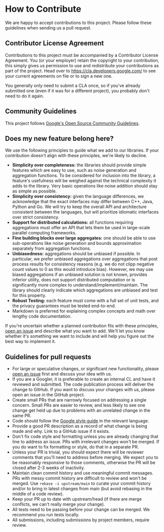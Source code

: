 # How to Contribute

We are happy to accept contributions to this project. Please follow these
guidelines when sending us a pull request.

## Contributor License Agreement

Contributions to this project must be accompanied by a Contributor License
Agreement. You (or your employer) retain the copyright to your contribution,
this simply gives us permission to use and redistribute your contributions as
part of the project. Head over to <https://cla.developers.google.com/> to see
your current agreements on file or to sign a new one.

You generally only need to submit a CLA once, so if you've already submitted
one (even if it was for a different project), you probably don't need to do it
again.

## Community Guidelines

This project follows
[Google's Open Source Community Guidelines](https://opensource.google.com/conduct/).

## Does my new feature belong here?

We use the following principles to guide what we add to our libraries. If your
contribution doesn't align with these principles, we're likely to decline.

* **Simplicity over completeness:** the libraries should provide simple features
which are easy to use, such as noise generation and aggregation functions. To be
considered for inclusion into the library, a feature's usefulness will be
weighed against the technical complexity it adds to the library. Very basic
operations like noise addition should stay as simple as possible.
* **Simplicity over consistency:** given the language differences, we
acknowledge that the exact interfaces may differ between C++, Java, Python and
Go. We will try to keep the overall API and architecture consistent between the
languages, but will prioritize idiomatic interfaces over strict consistency.
* **Support for distributed calculations:** all functions requiring aggregations
must offer an API that lets them be used in large-scale parallel computing
frameworks.
* **Fine building blocks over large aggregates:** one should be able to
use sub-operations like noise generation and bounds approximation separately
from aggregation functions.
* **Unbiasedness:** aggregations should be unbiased if possible. In particular,
we prefer unbiased aggregations over aggregations that post process results for
consistency reasons (e.g. we do not clipp negative count values to 0 as this
would introduce bias). However, we may use biased aggregations if an unbiased
solution is not known, provides inferior utility, does not support distributed
computation or is significantly more complex to understand/implement/maintain.
The library should clearly indicate which aggregations are unbiased and test for
this property.
* **Robust Testing:** each feature must come with a full set of unit tests, and
the privacy guarantees must be tested end-to-end.
* Markdown is preferred for explaining complex concepts and math over lengthy
code documentation.

If you're uncertain whether a planned contribution fits with these principles,
[open an issue](https://github.com/google/differential-privacy/issues/new)
and describe what you want to add. We'll let you know whether it's something we
want to include and will help you figure out the best way to implement it.

## Guidelines for pull requests

* For large or speculative changes, or significant new functionality, please
[open an issue](https://github.com/google/differential-privacy/issues/new)
first and discuss your idea with us.
* If you are a Googler, it is preferable to create an internal CL and have
it reviewed and submitted. The code publication process will deliver the change
to GitHub. If you want to discuss your changes with us, please open an issue in
the GitHub project.
* Create small PRs that are narrowly focused on addressing a single concern.
Small PRs are easier to review, and less likely to see one change get held up
due to problems with an unrelated change in the same PR.
* Code should follow the
[Google style guide](https://google.github.io/styleguide/) in the relevant
language.
* Provide a good PR description as a record of what change is being made and
why. Link to a GitHub issue if it exists.
* Don't fix code style and formatting unless you are already changing that line
to address an issue. PRs with irrelevant changes won't be merged. If you do want
to fix formatting or style, do that in a separate PR.
* Unless your PR is trivial, you should expect there will be reviewer comments
that you'll need to address before merging. We expect you to be reasonably
responsive to those comments, otherwise the PR will be closed after 2-3 weeks of
inactivity.
* Maintain clean commit history and use meaningful commit messages. PRs with
messy commit history are difficult to review and won't be merged. Use
`rebase -i upstream/main` to curate your commit history and/or to bring in
latest changes from main (but avoid rebasing in the middle of a code review).
* Keep your PR up to date with upstream/head (if there are merge conflicts,
we can't really merge your change).
* All tests need to be passing before your change can be merged. We recommend
you run tests locally.
* All submissions, including submissions by project members, require review.
